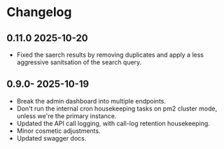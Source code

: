 # Changelog

## 0.11.0 2025-10-20

- Fixed the saerch results by removing duplicates and apply a less aggressive sanitsation of the search query.

## 0.9.0- 2025-10-19

- Break the admin dashboard into multiple endpoints.
- Don't run the internal cron housekeeping tasks on pm2 cluster mode, unless we're the primary instance.
- Updated the API call logging, with call-log retention housekeeping.
- Minor cosmetic adjustments.
- Updated swagger docs.
